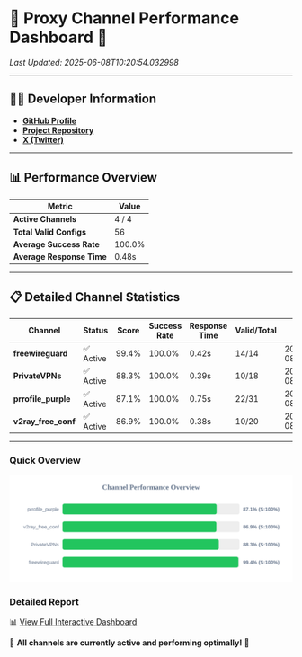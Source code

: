 # 🌟 Proxy Channel Performance Dashboard 🌟

_Last Updated: 2025-06-08T10:20:54.032998_

---

## 👩‍💻 Developer Information

- **[GitHub Profile](https://github.com/4n0nymou3)**  
- **[Project Repository](https://github.com/4n0nymou3/multi-proxy-config-fetcher)**  
- **[X (Twitter)](https://x.com/4n0nymou3)**  

---

## 📊 Performance Overview

| Metric                | Value       |
|-----------------------|-------------|
| **Active Channels**   | 4 / 4       |
| **Total Valid Configs** | 56          |
| **Average Success Rate** | 100.0%      |
| **Average Response Time** | 0.48s       |

---

## 📋 Detailed Channel Statistics

| Channel          | Status     | Score  | Success Rate | Response Time | Valid/Total | Last Success               |
|------------------|------------|--------|--------------|---------------|-------------|----------------------------|
| **freewireguard**  | ✅ Active  | 99.4%  | 100.0% | 0.42s         | 14/14       | 2025-06-08T10:20:54.031632 |
| **PrivateVPNs**  | ✅ Active  | 88.3%  | 100.0% | 0.39s         | 10/18       | 2025-06-08T10:20:53.584479 |
| **prrofile_purple**  | ✅ Active  | 87.1%  | 100.0% | 0.75s         | 22/31       | 2025-06-08T10:20:52.695726 |
| **v2ray_free_conf**  | ✅ Active  | 86.9%  | 100.0% | 0.38s         | 10/20       | 2025-06-08T10:20:53.164381 |

---

### Quick Overview
<div align="center">
  <a href="https://raw.githubusercontent.com/nullluser/NullRepo/refs/heads/main/assets/channel_stats_chart.svg">
    <img src="https://raw.githubusercontent.com/nullluser/NullRepo/refs/heads/main/assets/channel_stats_chart.svg" alt="Source Performance Statistics" width="800">
  </a>
</div>

### Detailed Report
📊 [View Full Interactive Dashboard](https://htmlpreview.github.io/?https://github.com/nullluser/NullRepo/blob/main/assets/performance_report.html)

🎉 **All channels are currently active and performing optimally!** 🎉
